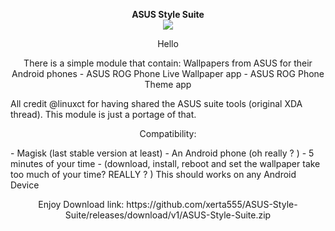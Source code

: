 <p align="center">
<b> ASUS Style Suite </b><br>
  <img src="https://image.ibb.co/f213yp/asus_logo.jpg">
</p>

<p align="center">Hello</p>



<p align="center">There is a simple module that contain:
Wallpapers from ASUS for their Android phones
- ASUS ROG Phone Live Wallpaper app
- ASUS ROG Phone Theme app
</p>


All credit @linuxct for having shared the ASUS suite tools (original XDA thread).
This module is just a portage of that.

<p align="center">Compatibility:</p>
- Magisk (last stable version at least)
- An Android phone (oh really ? )
- 5 minutes of your time
- (download, install, reboot and set the wallpaper take too much of your time? REALLY ? )
    This should works on any Android Device

<p align="center">Enjoy
Download link: https://github.com/xerta555/ASUS-Style-Suite/releases/download/v1/ASUS-Style-Suite.zip</p>
